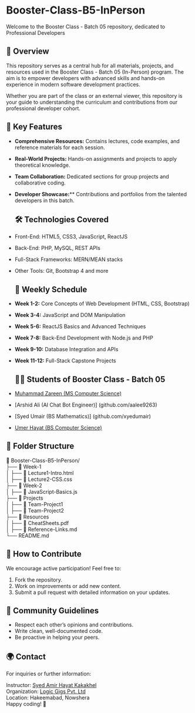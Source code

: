 # Booster-Class-B5-InPerson
Welcome to the Booster Class - Batch 05 repository, dedicated to Professional Developers

## 📖 Overview
This repository serves as a central hub for all materials, projects, and resources used in the Booster Class - Batch 05 (In-Person) program. The aim is to empower developers with advanced skills and hands-on experience in modern software development practices.

Whether you are part of the class or an external viewer, this repository is your guide to understanding the curriculum and contributions from our professional developer cohort.

## 🌟 Key Features
- **Comprehensive Resources:** Contains lectures, code examples, and reference materials for each session.
- **Real-World Projects:** Hands-on assignments and projects to apply theoretical knowledge.
- **Team Collaboration:** Dedicated sections for group projects and collaborative coding.
- **Developer Showcase:**** Contributions and portfolios from the talented developers in this batch.

  ## 🛠️ Technologies Covered
- Front-End: HTML5, CSS3, JavaScript, ReactJS
- Back-End: PHP, MySQL, REST APIs
- Full-Stack Frameworks: MERN/MEAN stacks
- Other Tools: Git, Bootstrap 4 and more

  ## 📅 Weekly Schedule

- **Week 1-2:** Core Concepts of Web Development (HTML, CSS, Bootstrap)
- **Week 3-4:** JavaScript and DOM Manipulation
- **Week 5-6:** ReactJS Basics and Advanced Techniques
- **Week 7-8:** Back-End Development with Node.js and PHP
- **Week 9-10:** Database Integration and APIs
- **Week 11-12:** Full-Stack Capstone Projects

  ## 👨‍🎓 Students of Booster Class - Batch 05
- [Muhammad Zareen (MS Computer Science)](github.com/muhammadzareensb)
- [Arshid Ali (AI Chat Bot Engineer)] (github.com/aalee9263)
- [Syed Umair (BS Mathematics)] (github.com/xyedumair)
- [Umer Hayat (BS Computer Science)](github.com/itsumer92)

## 📂 Folder Structure
  📂 Booster-Class-B5-InPerson/ <br>
├── 📁 Week-1 <br>
│   ├── 📄 Lecture1-Intro.html <br>
│   ├── 📄 Lecture2-CSS.css <br>
├── 📁 Week-2 <br>
│   ├── 📄 JavaScript-Basics.js <br>
├── 📁 Projects <br>
│   ├── 📂 Team-Project1 <br>
│   ├── 📂 Team-Project2 <br>
├── 📁 Resources <br>
│   ├── 📄 CheatSheets.pdf <br>
│   ├── 📄 Reference-Links.md <br>
└── README.md

## 🤝 How to Contribute
We encourage active participation! Feel free to:

1. Fork the repository.
2. Work on improvements or add new content.
3. Submit a pull request with detailed information on your updates.

## 💬 Community Guidelines
- Respect each other’s opinions and contributions.
- Write clean, well-documented code.
- Be proactive in helping your peers.

## 🌍 Contact
For inquiries or further information:

Instructor: [Syed Amir Hayat Kakakhel](https://github.com/ITSAAMI) <br>
Organization: [Logic Gigs Pvt. Ltd](https://github.com/logicgigs) <br>
Location: Hakeemabad, Nowshera <br>
Happy coding! 🎉



